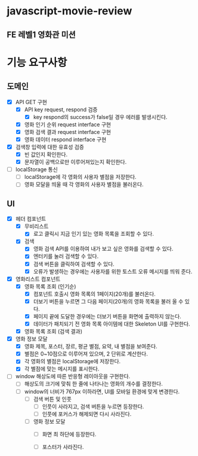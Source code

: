# javascript-movie-review

## FE 레벨1 영화관 미션

# 기능 요구사항

## 도메인

- [x] API GET 구현
  - [x] API key request, respond 검증
    - [x] key respond의 success가 false일 경우 에러를 발생시킨다.
  - [x] 영화 인기 순위 request interface 구현
  - [x] 영화 검색 결과 request interface 구현
  - [x] 영화 데이터 respond interface 구현

- [x] 검색창 입력에 대한 유효성 검증
  - [x] 빈 값인지 확인한다.
  - [x] 문자열이 공백으로만 이루어져있는지 확인한다.

- [ ] localStorage 통신
  - [ ] localStorage에 각 영화의 사용자 별점을 저장한다.
  - [ ] 영화 모달을 띄울 때 각 영화의 사용자 별점을 불러온다.

## UI
- [x] 헤더 컴포넌트
  - [x] 무비리스트 
    - [x] 로고 클릭시 지금 인기 있는 영화 목록을 조회할 수 있다.
  - [x] 검색
    - [x] 영화 검색 API를 이용하여 내가 보고 싶은 영화를 검색할 수 있다.
    - [x] 엔터키를 눌러 검색할 수 있다.
    - [x] 검색 버튼을 클릭하여 검색할 수 있다.
    - [x] 오류가 발생하는 경우에는 사용자를 위한 토스트 오류 메시지를 띄워 준다.

- [x] 영화리스트 컴포넌트
  - [x] 영화 목록 조회 (인기순)
    - [x] 컴포넌트 호출시 영화 목록의 1페이지(20개)를 불러온다.
    - [x] 더보기 버튼을 누르면 그 다음 페이지(20개)의 영화 목록을 불러 올 수 있다.
    - [x] 페이지 끝에 도달한 경우에는 더보기 버튼을 화면에 출력하지 않는다.
    - [x] 데이터가 패치되기 전 영화 목록 아이템에 대한 Skeleton UI를 구현한다.
  - [x] 영화 목록 조회 (검색 결과)

- [x] 영화 정보 모달
  - [x] 영화 제목, 포스터, 장르, 평균 별점, 요약, 내 별점을 보여준다.
  - [x] 별점은 0~10점으로 이루어져 있으며, 2 단위로 계산한다.
  - [x] 각 영화의 별점은 localStorage에 저장한다.
  - [x] 각 별점에 맞는 메시지를 표시한다.
  
- [ ] window 해상도에 따른 반응형 레이아웃을 구현한다.
  - [ ] 해상도의 크기에 맞춰 한 줄에 나타나는 영화의 개수를 결정한다.
  - [ ] window의 너비가 767px 이하라면, UI를 모바일 환경에 맞게 변경한다.
    - [ ] 검색 버튼 및 인풋
      - [ ] 인풋이 사라지고, 검색 버튼을 누르면 등장한다.
      - [ ] 인풋에 포커스가 해제되면 다시 사라진다.
    - [ ] 영화 정보 모달
      - [ ] 화면 최 하단에 등장한다.
      - [ ] 포스터가 사라진다.

